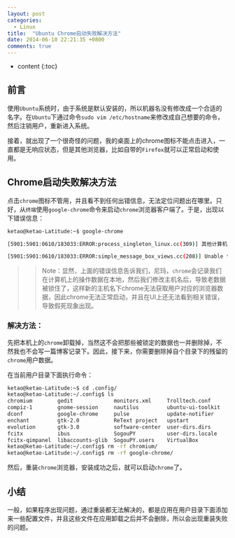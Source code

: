 ```yaml
---
layout: post
categories: 
  - Linux 
title:  "Ubuntu Chrome启动失败解决方法"
date: 2014-06-10 22:21:35 +0800
comments: true
---
```


* content
{:toc}

## <a id="Intro">前言</a>

使用`Ubuntu`系统时，由于系统是默认安装的，所以机器名没有修改成一个合适的名字。在`Ubuntu`下通过命令`sudo vim /etc/hostname`来修改成自己想要的命令，然后注销用户，重新进入系统。

接着，就出现了一个很奇怪的问题，我的桌面上的chrome图标不能点击进入，一直都是无响应状态，但是其他浏览器，比如自带的`Firefox`就可以正常启动和使用。

## <a id="Chrome">Chrome启动失败解决方法</a>

点击`chrome`图标不管用，并且看不到任何出错信息，无法定位问题出在哪里。只好，从`终端`使用`google-chrome`命令来启动`chrome`浏览器客户端了。于是，出现以下错误信息：

``` bash
ketao@ketao-Latitude:~$ google-chrome

[5901:5901:0610/183033:ERROR:process_singleton_linux.cc(309)] 其他计算机 (ketao-Latitude-E5430-non-vPro) 的另一个 Google Chrome 进程 (7578) 好像正在使用此个人资料。Chrome 已锁定此个人资料以防止其受损。如果您确定其他进程目前未使用此个人资料，请为其解锁并重新启动 Chrome。

[5901:5901:0610/183033:ERROR:simple_message_box_views.cc(208)] Unable to show a dialog outside the UI thread message loop: Google Chrome - 其他计算机 (ketao-Latitude-E5430-non-vPro) 的另一个 Google Chrome 进程 (7578) 好像正在使用此个人资料。Chrome 已锁定此个人资料以防止其受损。如果您确定其他进程目前未使用此个人资料，请为其解锁并重新启动 Chrome。

```

<!-- more -->

>> Note：显然，上面的错误信息告诉我们，尼玛，`chrome`会记录我们在计算机上的操作数据在本地，然后我们修改主机名后，导致老数据被锁住了，这样新的主机名下chrome无法获取用户对应的浏览器数据，因此chrome无法正常启动，并且在UI上还无法看到相关错误，导致假死现象出现。

### 解决方法：

先把本机上的`chrome`卸载掉，当然这不会把那些被锁定的数据也一并删除掉，不然我也不会写一篇博客记录下。因此，接下来，你需要删除掉自个目录下的残留的`chrome`用户数据。

在当前用户目录下面执行命令：

```bash
ketao@ketao-Latitude:~$ cd .config/
ketao@ketao-Latitude:~/.config$ ls
chromium        gedit             monitors.xml     Trolltech.conf
compiz-1        gnome-session     nautilus         ubuntu-ui-toolkit
dconf           google-chrome     pulse            update-notifier
enchant         gtk-2.0           ReText project   upstart
evolution       gtk-3.0           software-center  user-dirs.dirs
fcitx           ibus              SogouPY          user-dirs.locale
fcitx-qimpanel  libaccounts-glib  SogouPY.users    VirtualBox
ketao@ketao-Latitude:~/.config$ rm -rf chromium/
ketao@ketao-Latitude:~/.config$ rm -rf google-chrome/
```

然后，重装`chrome`浏览器，安装成功之后，就可以启动`chrome`了。

## <a id="Finally">小结</a>

一般，如果程序出现问题，通过重装都无法解决的，都是应用在用户目录下面添加来一些配置文件，并且这些文件在应用卸载之后并不会删除，所以会出现重装失败的问题。

